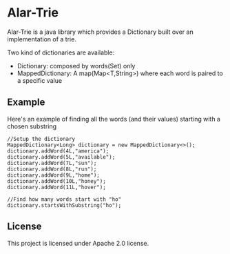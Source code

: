 # Alar-Trie

Alar-Trie is a java library which provides a Dictionary built over an implementation of a trie.


Two kind of dictionaries are available: 
* Dictionary: composed by words(Set<String>) only
* MappedDictionary: A map(Map<T,String>) where each word is paired to a specific value


## Example

Here's an example of finding all the words (and their values) starting with a chosen substring

```
//Setup the dictionary
MappedDictionary<Long> dictionary = new MappedDictionary<>();
dictionary.addWord(4L,"america");
dictionary.addWord(5L,"available");
dictionary.addWord(7L,"sun");
dictionary.addWord(8L,"run");
dictionary.addWord(9L,"home");
dictionary.addWord(10L,"honey");
dictionary.addWord(11L,"hover");

//Find how many words start with "ho"
dictionary.startsWithSubstring("ho");
```

## License

This project is licensed under Apache 2.0 license.
